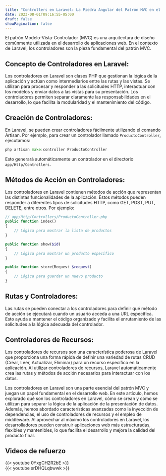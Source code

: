 ```yaml
---
title: "Controllers en Laravel: La Piedra Angular del Patrón MVC en el Desarrollo Web"
date: 2023-08-01T09:16:55-05:00
draft: false
showPagination: false
---
```


El patrón Modelo-Vista-Controlador (MVC) es una arquitectura de diseño comúnmente utilizada en el desarrollo de aplicaciones web. En el contexto de Laravel, los controladores son la pieza fundamental del patrón MVC.

## Concepto de Controladores en Laravel:

Los controladores en Laravel son clases PHP que gestionan la lógica de la aplicación y actúan como intermediarios entre las rutas y las vistas. Se utilizan para procesar y responder a las solicitudes HTTP, interactuar con los modelos y enviar datos a las vistas para su presentación. Los controladores permiten separar claramente las responsabilidades en el desarrollo, lo que facilita la modularidad y el mantenimiento del código.

## Creación de Controladores:

En Laravel, se pueden crear controladores fácilmente utilizando el comando Artisan. Por ejemplo, para crear un controlador llamado `ProductoController`, ejecutamos:

```go
php artisan make:controller ProductoController
```

Esto generará automáticamente un controlador en el directorio `app/Http/Controllers`.

## Métodos de Acción en Controladores:

Los controladores en Laravel contienen métodos de acción que representan las distintas funcionalidades de la aplicación. Estos métodos pueden responder a diferentes tipos de solicitudes HTTP, como GET, POST, PUT, DELETE, entre otros. Por ejemplo:

```php
// app/Http/Controllers/ProductoController.php
public function index()
{
    // Lógica para mostrar la lista de productos
}

public function show($id)
{
    // Lógica para mostrar un producto específico
}

public function store(Request $request)
{
    // Lógica para guardar un nuevo producto
}
```

## Rutas y Controladores:

Las rutas se pueden conectar a los controladores para definir qué método de acción se ejecutará cuando un usuario acceda a una URL específica. Esto ayuda a mantener el código organizado y facilita el enrutamiento de las solicitudes a la lógica adecuada del controlador.

## Controladores de Recursos:

Los controladores de recursos son una característica poderosa de Laravel que proporciona una forma rápida de definir una variedad de rutas CRUD (Crear, Leer, Actualizar, Eliminar) para un recurso específico en la aplicación. Al utilizar controladores de recursos, Laravel automáticamente crea las rutas y métodos de acción necesarios para interactuar con los datos.

Los controladores en Laravel son una parte esencial del patrón MVC y juegan un papel fundamental en el desarrollo web. En este artículo, hemos explorado qué son los controladores en Laravel, cómo se crean y cómo se utilizan para separar la lógica de la aplicación de la presentación de datos. Además, hemos abordado características avanzadas como la inyección de dependencias, el uso de controladores de recursos y el empleo de middleware. Al aprovechar al máximo los controladores en Laravel, los desarrolladores pueden construir aplicaciones web más estructuradas, flexibles y mantenibles, lo que facilita el desarrollo y mejora la calidad del producto final.

## Videos de refuerzo

{{< youtube 0YxgCH2R2bE >}}
<br>
{{< youtube srDHQLqbwwk >}}
